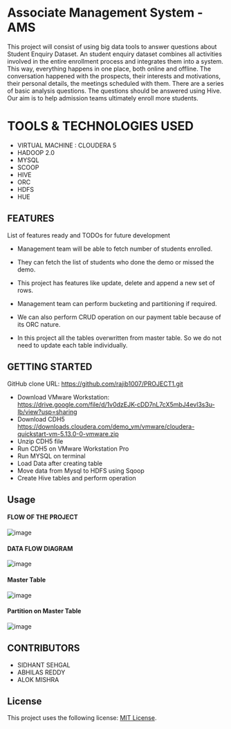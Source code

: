 # Associate Management System - AMS

This project will consist of using big data tools to answer questions about Student Enquiry Dataset. An student enquiry dataset combines all activities involved in the entire enrollment process and integrates them into a system. This way, everything happens in one place, both online and offline. The conversation happened with the prospects, their interests and motivations, their personal details, the meetings scheduled with them. There are a series of basic analysis questions. The questions should be answered using Hive.
Our aim is to help admission teams ultimately enroll more students. 



# TOOLS & TECHNOLOGIES USED

* VIRTUAL MACHINE : CLOUDERA 5
* HADOOP 2.0
* MYSQL
* SCOOP
* HIVE
* ORC
* HDFS
* HUE

## FEATURES
List of features ready and TODOs for future development

* Management team will be able to fetch number of students enrolled.

* They can fetch the list of students who done the demo or  missed the demo.

* This project has features like update, delete and append a new set of rows.

* Management team can perform bucketing and partitioning if required.

* We can also perform CRUD operation on our payment table because of its ORC nature.

* In this project all the tables overwritten from  master table. So we do not need to update each table individually.

## GETTING STARTED

GitHub clone URL: https://github.com/rajib1007/PROJECT1.git

* Download VMware Workstation:  https://drive.google.com/file/d/1v0dzEJK-cDD7nL7cX5mbJ4evl3s3u-Ib/view?usp=sharing
* Download CDH5 https://downloads.cloudera.com/demo_vm/vmware/cloudera-quickstart-vm-5.13.0-0-vmware.zip
* Unzip CDH5 file
* Run CDH5 on VMware Workstation Pro
* Run MYSQL on terminal
* Load Data after creating table
* Move data from Mysql to HDFS using Sqoop
* Create Hive tables and perform operation
## Usage
#### FLOW OF THE PROJECT

![image](https://user-images.githubusercontent.com/63140467/133884068-e7750f66-c784-4ba4-8625-f6c09846d522.png)

#### DATA FLOW DIAGRAM 

![image](https://user-images.githubusercontent.com/63140467/133884059-fde2f14f-3649-4b23-bff8-211bc1d8d769.png)

#### Master Table
![image](https://user-images.githubusercontent.com/63140467/135840131-45ec1240-bc87-4788-8a16-d1e2f04a2d82.png)
#### Partition on Master Table
![image](https://user-images.githubusercontent.com/63140467/135840226-9b75b5c6-34f2-4e1b-948f-ad986d562b55.png)

## CONTRIBUTORS
* SIDHANT SEHGAL
* ABHILAS REDDY
* ALOK MISHRA

## License

This project uses the following license: [MIT License](<https://github.com/rajib1007/Project_3/blob/main/LICENSE>).
